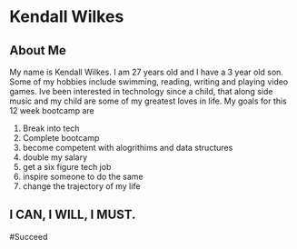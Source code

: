 # Kendall Wilkes

## About Me

My name is Kendall Wilkes. I am 27 years old and  I have a 3 year old son. Some of my hobbies include swimming, reading, writing and playing video games.  Ive been interested in technology since a child, that along side music and my child are some of my greatest loves in life. My goals for this 12 week bootcamp are


1. Break into tech
2. Complete bootcamp
3. become competent with alogrithims and data structures
4. double my salary
5. get a six figure tech job
6. inspire someone to do the same
7. change the trajectory of my life

## I CAN, I WILL, I MUST.
#Succeed

